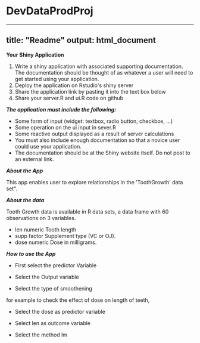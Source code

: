 DevDataProdProj
===============

---
title: "Readme"
output: html_document
---


**Your Shiny Application**


1. Write a shiny application with associated supporting documentation. The documentation should be thought of as whatever a user will need to get started using your application.
2. Deploy the application on Rstudio's shiny server
3. Share the application link by pasting it into the text box below
4. Share your server.R and ui.R code on github


***The application must include the following:***


- Some form of input (widget: textbox, radio button, checkbox, ...)
- Some operation on the ui input in sever.R
- Some reactive output displayed as a result of server calculations
- You must also include enough documentation so that a novice user could use your application.
- The documentation should be at the Shiny website itself. Do not post to an external link.


***About the App***


This app enables user to explore relationships in the 'ToothGrowth' data set".

***About the data***

Tooth Growth data is available in R data sets, a data frame with 60 observations on 3 variables.


- len	 numeric	 Tooth length
- supp	 factor	 Supplement type (VC or OJ).
- dose	 numeric	 Dose in milligrams.



***How to use the App***


- First select the predictor Variable 

- Select the Output variable 

- Select the type of smoothening



for example to check the effect of dose on length of teeth,



- Select the dose as predictor variable 

- Select len as outcome variable 

- Select the method lm